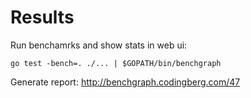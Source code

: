 # Results

Run benchamrks and show stats in web ui:

```shell
go test -bench=. ./... | $GOPATH/bin/benchgraph
```

Generate report: http://benchgraph.codingberg.com/47
